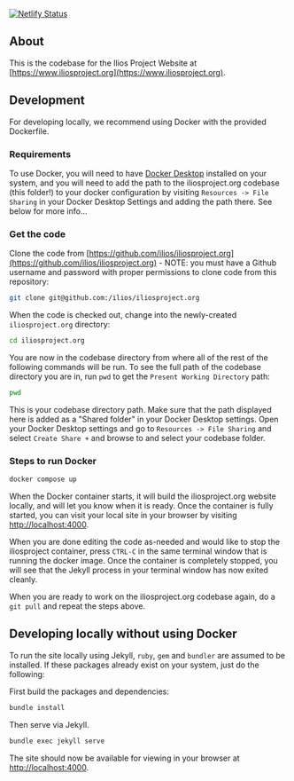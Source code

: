 <!-- markdownlint-disable MD041 -->

[![Netlify Status](https://api.netlify.com/api/v1/badges/c57a716e-4f40-4d77-8496-747a6eb50470/deploy-status)](https://app.netlify.com/sites/iliosproject/deploys)

## About

This is the codebase for the Ilios Project Website at [https://www.iliosproject.org](https://www.iliosproject.org).

## Development

For developing locally, we recommend using Docker with the provided Dockerfile.

### Requirements

To use Docker, you will need to have [Docker Desktop](https://www.docker.com/products/docker-desktop/) installed on your system, and you will need to add the path to the iliosproject.org codebase (this folder!) to your docker configuration by visiting `Resources -> File Sharing` in your Docker Desktop Settings and adding the path there. See below for more info...

### Get the code

Clone the code from [https://github.com/ilios/iliosproject.org](https://github.com/ilios/iliosproject.org) - NOTE: you must have a Github username and password with proper permissions to clone code from this repository:

```bash
git clone git@github.com:/ilios/iliosproject.org
```

When the code is checked out, change into the newly-created `iliosproject.org` directory:

```bash
cd iliosproject.org
```

You are now in the codebase directory from where all of the rest of the following commands will be run.  To see the full path of the codebase directory you are in, run `pwd` to get the `Present Working Directory` path:

```bash
pwd
```

This is your codebase directory path. Make sure that the path displayed here is added as a "Shared folder" in your Docker Desktop settings. Open your Docker Desktop settings and go to `Resources -> File Sharing` and select `Create Share +` and browse to and select your codebase folder.

### Steps to run Docker

```bash
docker compose up
```

When the Docker container starts, it will build the iliosproject.org website locally, and will let you know when it is ready. Once the container is fully started, you can visit your local site in your browser by visiting [http://localhost:4000](http://localhost:4000).

When you are done editing the code as-needed and would like to stop the iliosproject container, press `CTRL-C` in the same terminal window that is running the docker image. Once the container is completely stopped, you will see that the Jekyll process in your terminal window has now exited cleanly.

When you are ready to work on the iliosproject.org codebase again, do a `git pull` and repeat the steps above.

## Developing locally without using Docker

To run the site locally using Jekyll, `ruby`, `gem` and `bundler` are assumed to be installed. If these packages already exist on your system, just do the following:

First build the packages and dependencies:

```bash
bundle install
```

Then serve via Jekyll.

```bash
bundle exec jekyll serve
```

The site should now be available for viewing in your browser at [http://localhost:4000](http://localhost:4000).
